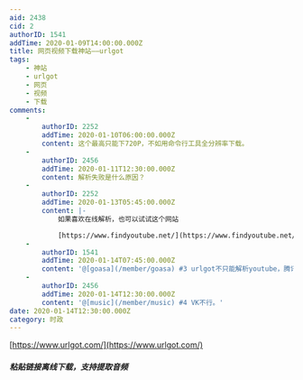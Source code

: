 ```yaml
---
aid: 2438
cid: 2
authorID: 1541
addTime: 2020-01-09T14:00:00.000Z
title: 网页视频下载神站——urlgot
tags:
    - 神站
    - urlgot
    - 网页
    - 视频
    - 下载
comments:
    -
        authorID: 2252
        addTime: 2020-01-10T06:00:00.000Z
        content: 这个最高只能下720P，不如用命令行工具全分辨率下载。
    -
        authorID: 2456
        addTime: 2020-01-11T12:30:00.000Z
        content: 解析失败是什么原因？
    -
        authorID: 2252
        addTime: 2020-01-13T05:45:00.000Z
        content: |-
            如果喜欢在线解析，也可以试试这个网站

            [https://www.findyoutube.net/](https://www.findyoutube.net/)
    -
        authorID: 1541
        addTime: 2020-01-14T07:45:00.000Z
        content: '@[goasa](/member/goasa) #3 urlgot不只能解析youtube，腾讯视频，b站等都可以'
    -
        authorID: 2456
        addTime: 2020-01-14T12:30:00.000Z
        content: '@[music](/member/music) #4 VK不行。'
date: 2020-01-14T12:30:00.000Z
category: 时政
---
```


[https://www.urlgot.com/](https://www.urlgot.com/)

##### [](#%E7%B2%98%E8%B4%B4%E9%93%BE%E6%8E%A5%E7%A6%BB%E7%BA%BF%E4%B8%8B%E8%BD%BD-%E6%94%AF%E6%8C%81%E6%8F%90%E5%8F%96%E9%9F%B3%E9%A2%91)粘贴链接离线下载，支持提取音频
